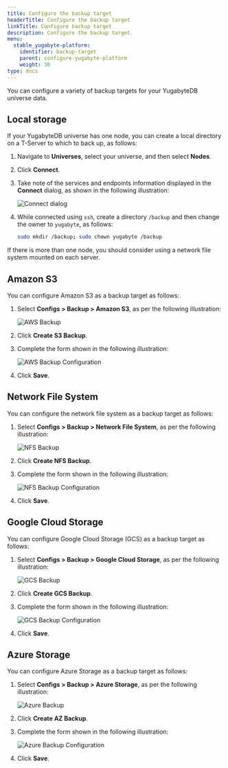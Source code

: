 ```yaml
---
title: Configure the backup target
headerTitle: Configure the backup target
linkTitle: Configure backup target
description: Configure the backup target.
menu:
  stable_yugabyte-platform:
    identifier: backup-target
    parent: configure-yugabyte-platform
    weight: 30
type: docs
---
```


You can configure a variety of backup targets for your YugabyteDB universe data.

## Local storage

If your YugabyteDB universe has one node, you can create a local directory on a T-Server to which to back up, as follows:

1. Navigate to **Universes**, select your universe, and then select **Nodes**.

2. Click **Connect**.

3. Take note of the services and endpoints information displayed in the **Connect** dialog, as shown in the following illustration:<br>

    ![Connect dialog](/images/yp/cloud-provider-local-backup1.png)<br>

4. While connected using `ssh`, create a directory `/backup` and then change the owner to `yugabyte`, as follows:

    ```sh
    sudo mkdir /backup; sudo chown yugabyte /backup
    ```

If there is more than one node, you should consider using a network file system mounted on each server.

## Amazon S3

You can configure Amazon S3 as a backup target as follows:

1. Select **Configs > Backup > Amazon S3**, as per the following illustration:<br>

   ![AWS Backup](/images/yp/cloud-provider-config-backup-aws1.png)<br>

2. Click **Create S3 Backup**.

3. Complete the form shown in the following illustration:<br>

   ![AWS Backup Configuration](/images/yp/cloud-provider-config-backup-aws2.png)<br>

4. Click **Save**.

## Network File System

You can configure the network file system as a backup target as follows:

1. Select **Configs > Backup > Network File System**, as per the following illustration:<br>

   ![NFS Backup](/images/yp/cloud-provider-config-backup-nfs1.png)<br>

2. Click **Create NFS Backup**.

3. Complete the form shown in the following illustration:<br>

   ![NFS Backup Configuration](/images/yp/cloud-provider-config-backup-nfs2.png)<br>

4. Click **Save**.

## Google Cloud Storage

You can configure Google Cloud Storage (GCS) as a backup target as follows:

1. Select **Configs > Backup > Google Cloud Storage**, as per the following illustration:<br>

   ![GCS Backup](/images/yp/cloud-provider-config-backup-gcs1.png)<br>

2. Click **Create GCS Backup**.

3. Complete the form shown in the following illustration:<br>

   ![GCS Backup Configuration](/images/yp/cloud-provider-config-backup-gcs2.png)<br>

4. Click **Save**.

## Azure Storage

You can configure Azure Storage as a backup target as follows:

1. Select **Configs > Backup > Azure Storage**, as per the following illustration:<br>

   ![Azure Backup](/images/yp/cloud-provider-config-backup-az1.png)<br>

2. Click **Create AZ Backup**.

3. Complete the form shown in the following illustration:<br>

   ![Azure Backup Configuration](/images/yp/cloud-provider-config-backup-az2.png)<br>

4. Click **Save**.
